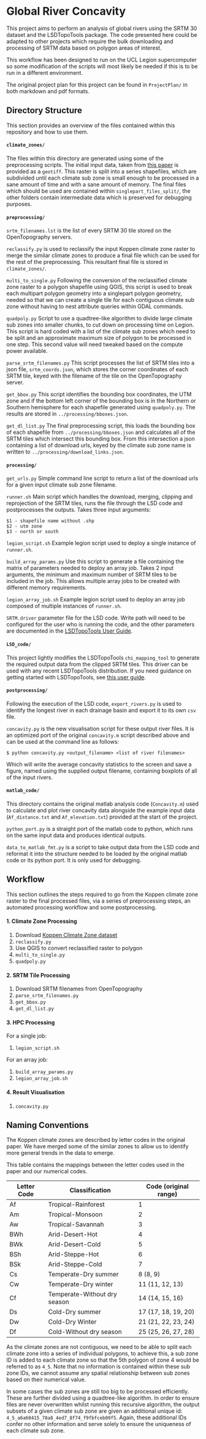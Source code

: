 # Global River Concavity

This project aims to perform an analysis of global rivers using the SRTM 30 dataset and the LSDTopoTools package. The code presented here could be adapted to other projects which require the bulk downloading and processing of SRTM data based on polygon areas of interest.

This workflow has been designed to run on the UCL Legion supercomputer so some modification of the scripts will most likely be needed if this is to be run in a different environment.

The original project plan for this project can be found in `ProjectPlan/` in both markdown and pdf formats.

## Directory Structure

This section provides an overview of the files contained within this repository and how to use them.

#### `climate_zones/`

The files within this directory are generated using some of the preprocessing scripts. The initial input data, taken from [this paper](https://www.hydrol-earth-syst-sci.net/11/1633/2007/hess-11-1633-2007.html) is provided as a `geotiff`. This raster is split into a series shapefiles, which are subdivided until each climate sub zone is small enough to be processed in a sane amount of time and with a sane amount of memory. The final files which should be used are contained within `singlepart_files_split/`, the other folders contain intermediate data which is preserved for debugging purposes.

#### `preprocessing/`

`srtm_filenames.lst` is the list of every SRTM 30 tile stored on the OpenTopography servers.

`reclassify.py` is used to reclassify the input Koppen climate zone raster to merge the similar climate zones to produce a final file which can be used for the rest of the preprocessing. This resultant final file is stored in `climate_zones/`.

`multi_to_single.py` Following the conversion of the reclassified climate zone raster to a polygon shapefile using QGIS, this script is used to break each multipart polygon geometry into a singlepart polygon geometry, needed so that we can create a single tile for each contiguous climate sub zone without having to nest attribute queries within GDAL commands.

`quadpoly.py` Script to use a quadtree-like algorithm to divide large climate sub zones into smaller chunks, to cut down on processing time on Legion. This script is hard coded with a list of the climate sub zones which need to be split and an approximate maximum size of polygon to be processed in one step. This second value will need tweaked based on the compute power available.

`parse_srtm_filenames.py` This script processes the list of SRTM tiles into a json file, `srtm_coords.json`, which stores the corner coordinates of each SRTM tile, keyed with the filename of the tile on the OpenTopography server.

`get_bbox.py` This script identifies the bounding box coordinates, the UTM zone and if the bottom left corner of the bounding box is in the Northern or Southern hemisphere for each shapefile generated using `quadpoly.py`. The results are stored in `../processing/bboxes.json`.

`get_dl_list.py` The final preprocessing script, this loads the bounding box of each shapefile from `../processing/bboxes.json` and calculates all of the SRTM tiles which intersect this bounding box. From this intersection a json containing a list of download urls, keyed by the climate sub zone name is written to `../processing/download_links.json`.

#### `processing/`

`get_urls.py` Simple command line script to return a list of the download urls for a given input climate sub zone filename.

`runner.sh` Main script which handles the download, merging, clipping and reprojection of the SRTM tiles, runs the file through the LSD code and postprocesses the outputs. Takes three input arguments:

```
$1 - shapefile name without .shp
$2 - utm zone
$3 - north or south
```

`legion_script.sh` Example legion script used to deploy a single instance of `runner.sh`.

`build_array_params.py` Use this script to generate a file containing the matrix of parameters needed to deploy an array job. Takes 2 input arguments, the minimum and maximum number of SRTM tiles to be included in the job. This allows multiple array jobs to be created with different memory requirements.

`legion_array_job.sh` Example legion script used to deploy an array job composed of multiple instances of `runner.sh`.

`SRTM.driver` parameter file for the LSD code. Write path will need to be configured for the user who is running the code, and the other parameters are documented in the [LSDTopoTools User Guide](http://lsdtopotools.github.io/LSDTT_book/).

#### `LSD_code/`

This project lightly modifies the LSDTopoTools `chi_mapping_tool` to generate the required output data from the clipped SRTM tiles. This driver can be used with any recent LSDTopoTools distribution. If you need guidance on getting started with LSDTopoTools, see [this user guide](http://lsdtopotools.github.io/LSDTT_book/).

#### `postprocessing/`

Following the execution of the LSD code, `export_rivers.py` is used to identify the longest river in each drainage basin and export it to its own `csv` file.

`concavity.py` is the new visualisation script for these output river files. It is an optimized port of the original `concavity.m` script described above and can be used at the command line as follows:

```
$ python concavity.py <output_filename> <list of river filenames>
```

Which will write the average concavity statistics to the screen and save a figure, named using the supplied output filename,  containing boxplots of all of the input rivers.

#### `matlab_code/`

This directory contains the original matlab analysis code (`Concavity.m`) used to calculate and plot river concavity data alongside the example input data (`Af_distance.txt` and `Af_elevation.txt`) provided at the start of the project.

`python_port.py` is a straight port of the matlab code to python, which runs on the same input data and produces identical outputs.

`data_to_matlab_fmt.py` is a script to take output data from the LSD code and reformat it into the structure needed to be loaded by the original matlab code or its python port. It is only used for debugging.


## Workflow

This section outlines the steps required to go from the Koppen climate zone raster to the final processed files, via a series of preprocessing steps, an automated processing workflow and some postprocessing.


#### 1. Climate Zone Processing

1. Download [Koppen Climate Zone dataset](https://www.hydrol-earth-syst-sci.net/11/1633/2007/hess-11-1633-2007.html)
1. `reclassify.py`
1. Use QGIS to convert reclassified raster to polygon
1. `multi_to_single.py`
1. `quadpoly.py`

#### 2. SRTM Tile Processing

1. Download SRTM filenames from OpenTopography
1. `parse_srtm_filenames.py`
1. `get_bbox.py`
1. `get_dl_list.py`

#### 3. HPC Processing

For a single job:
1. `legion_script.sh`

For an array job:
1. `build_array_params.py`
2. `legion_array_job.sh`

#### 4. Result Visualisation

1. `concavity.py`


## Naming Conventions

The Koppen climate zones are described by letter codes in the original paper. We have merged some of the similar zones to allow us to identify more general trends in the data to emerge.

This table contains the mappings between the letter codes used in the paper and our numerical codes.

|Letter Code| Classification | Code (original range)|
| --- | --- |---|
| Af | Tropical-Rainforest | 1 |
| Am | Tropical-Monsoon | 2 |
| Aw | Tropical-Savannah | 3 |
| BWh | Arid-Desert-Hot | 4 |
| BWk | Arid-Desert-Cold | 5 |
| BSh | Arid-Steppe-Hot | 6 |
| BSk | Arid-Steppe-Cold | 7 |
| Cs | Temperate-Dry summer | 8 (8, 9)|
| Cw | Temperate-Dry winter | 11 (11, 12, 13) |
| Cf | Temperate-Without dry season | 14 (14, 15, 16) |
| Ds | Cold-Dry summer | 17 (17, 18, 19, 20)|
| Dw | Cold-Dry Winter | 21 (21, 22, 23, 24) |
| Df | Cold-Without dry season | 25 (25, 26, 27, 28) |

As the climate zones are not contiguous, we need to be able to split each climate zone into a series of individual polygons, to achieve this, a sub zone ID is added to each climate zone so that the 5th polygon of zone 4 would be referred to as `4_5`. Note that no information is contained within these sub zone IDs, we cannot assume any spatial relationship between sub zones based on their numerical value.

In some cases the sub zones are still too big to be processed efficiently. These are further divided using a quadtree-like algorithm. In order to ensure files are never overwritten whilst running this recursive algorithm, the output subsets of a given climate sub zone are given an additional unique id: `4_5_a6a60415_78a8_4ed7_8f74_f9fbfceb09f5`. Again, these additional IDs confer no other information and serve solely to ensure the uniqueness of each climate sub zone.
